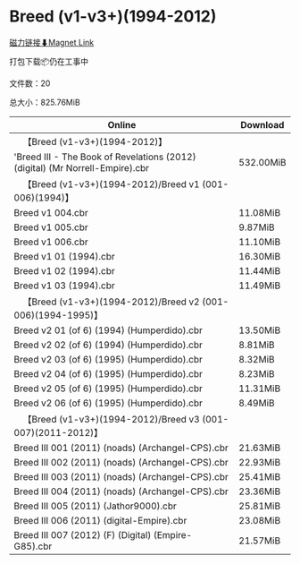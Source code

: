 # Breed (v1-v3+)(1994-2012)

[磁力链接⬇Magnet Link](magnet:?xt=urn:btih:11b1830ce6936de74cf3b5e67a03d790a408c64a&dn=Breed%20%28v1-v3%2B%29%281994-2012%29)

打包下载📦仍在工事中

文件数：20

总大小：825.76MiB

Online | Download
--- | ---
&emsp;【Breed (v1-v3+)(1994-2012)】 | 
'Breed III - The Book of Revelations (2012) (digital) (Mr Norrell-Empire).cbr | 532.00MiB
&emsp;【Breed (v1-v3+)(1994-2012)/Breed v1 (001-006)(1994)】 | 
Breed v1 004.cbr | 11.08MiB
Breed v1 005.cbr | 9.87MiB
Breed v1 006.cbr | 11.10MiB
Breed v1 01 (1994).cbr | 16.30MiB
Breed v1 02 (1994).cbr | 11.44MiB
Breed v1 03 (1994).cbr | 11.49MiB
&emsp;【Breed (v1-v3+)(1994-2012)/Breed v2 (001-006)(1994-1995)】 | 
Breed v2 01 (of 6) (1994) (Humperdido).cbr | 13.50MiB
Breed v2 02 (of 6) (1994) (Humperdido).cbr | 8.81MiB
Breed v2 03 (of 6) (1995) (Humperdido).cbr | 8.32MiB
Breed v2 04 (of 6) (1995) (Humperdido).cbr | 8.23MiB
Breed v2 05 (of 6) (1995) (Humperdido).cbr | 11.31MiB
Breed v2 06 (of 6) (1995) (Humperdido).cbr | 8.49MiB
&emsp;【Breed (v1-v3+)(1994-2012)/Breed v3 (001-007)(2011-2012)】 | 
Breed III 001 (2011) (noads) (Archangel-CPS).cbr | 21.63MiB
Breed III 002 (2011) (noads) (Archangel-CPS).cbr | 22.93MiB
Breed III 003 (2011) (noads) (Archangel-CPS).cbr | 25.41MiB
Breed III 004 (2011) (noads) (Archangel-CPS).cbr | 23.36MiB
Breed III 005 (2011) (Jathor9000).cbr | 25.81MiB
Breed III 006 (2011) (digital-Empire).cbr | 23.08MiB
Breed III 007 (2012) (F) (Digital) (Empire-G85).cbr | 21.57MiB